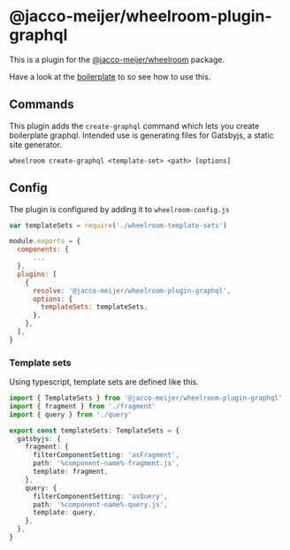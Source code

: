 # @jacco-meijer/wheelroom-plugin-graphql

This is a plugin for the [@jacco-meijer/wheelroom](https://www.npmjs.com/package/@jacco-meijer/wheelroom) package.

Have a look at the [boilerplate](https://github.com/jaccomeijer/wheelroom/tree/master/packages/boilerplate) to so see how to use this.

## Commands

This plugin adds the `create-graphql` command which lets you create boilerplate
graphql. Intended use is generating files for Gatsbyjs, a static site generator.

```
wheelroom create-graphql <template-set> <path> [options]
```

## Config

The plugin is configured by adding it to `wheelroom-config.js`

```javascript
var templateSets = require('./wheelroom-template-sets')

module.exports = {
  components: {
      ...
  },
  plugins: [
    {
      resolve: '@jacco-meijer/wheelroom-plugin-graphql',
      options: {
        templateSets: templateSets,
      },
    },
  ],
}
```

### Template sets

Using typescript, template sets are defined like this.

```typescript
import { TemplateSets } from '@jacco-meijer/wheelroom-plugin-graphql'
import { fragment } from './fragment'
import { query } from './query'

export const templateSets: TemplateSets = {
  gatsbyjs: {
    fragment: {
      filterComponentSetting: 'asFragment',
      path: '%component-name%-fragment.js',
      template: fragment,
    },
    query: {
      filterComponentSetting: 'asQuery',
      path: '%component-name%-query.js',
      template: query,
    },
  },
}
```
